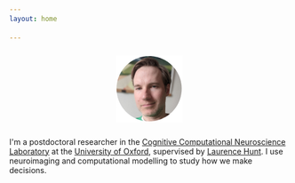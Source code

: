 ```yaml
---
layout: home

---
```

<div style="text-align:center"><img src ="/images/cameronsr.png" vspace="10" /></div>

I'm a postdoctoral researcher in the [Cognitive Computational Neuroscience Laboratory](https://www.huntlab.co.uk/) at the [University of Oxford](http://www.ox.ac.uk/), supervised by [Laurence Hunt](https://www.win.ox.ac.uk/people/laurence-hunt). I use neuroimaging and computational modelling to study how we make decisions.